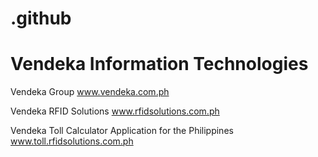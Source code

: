 # .github

# Vendeka Information Technologies
Vendeka Group 
www.vendeka.com.ph

Vendeka RFID Solutions
www.rfidsolutions.com.ph

Vendeka Toll Calculator Application for the Philippines
www.toll.rfidsolutions.com.ph


